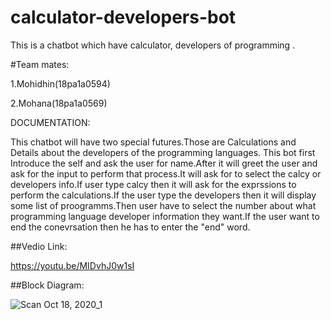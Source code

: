 # calculator-developers-bot
This is a chatbot which have calculator, developers of programming .

#Team mates:

1.Mohidhin(18pa1a0594)

2.Mohana(18pa1a0569)

DOCUMENTATION:

This chatbot will have two special futures.Those are Calculations and Details about the developers of the programming languages.
This bot first Introduce the self and ask the user for name.After it will greet the user and ask for the input to perform that process.It will ask for to select the calcy or developers info.If user type calcy then it will ask for the exprssions to perform the calculations.If the user type the developers then it will display some list of proogramms.Then user have to select the number about what programming language developer information they want.If the user want to end the conevrsation then he has to enter the "end" word.

##Vedio Link:

https://youtu.be/MIDvhJ0w1sI

##Block Diagram:

![Scan Oct 18, 2020_1](https://user-images.githubusercontent.com/72811766/96369575-86c90200-1178-11eb-8a84-8cc924d8bea8.jpg)
